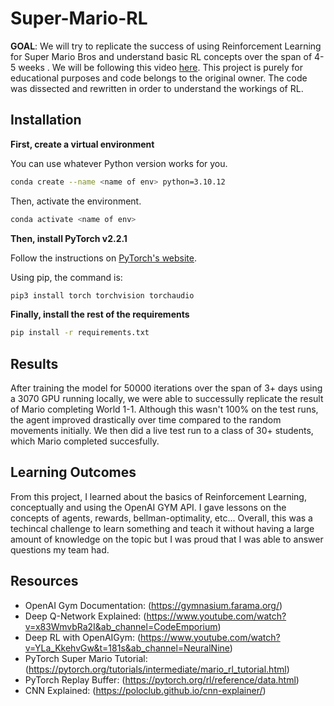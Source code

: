 # Super-Mario-RL

**GOAL**: We will try to replicate the success of using Reinforcement Learning for Super Mario Bros and understand basic RL concepts over the span of 4-5 weeks . We will be following this video [here](https://www.youtube.com/watch?v=_gmQZToTMac&t=1310s&ab_channel=SourishKundu). This project is purely for educational purposes and code belongs to the original owner. The code was dissected and rewritten in order to understand the workings of RL.

## Installation

**First, create a virtual environment**

You can use whatever Python version works for you. 

```bash
conda create --name <name of env> python=3.10.12 
```

Then, activate the environment.

```bash
conda activate <name of env>
```

**Then, install PyTorch v2.2.1**

Follow the instructions on [PyTorch's website](https://pytorch.org/get-started/locally/).

Using pip, the command is:

```bash
pip3 install torch torchvision torchaudio
```

**Finally, install the rest of the requirements**

```bash
pip install -r requirements.txt
```

## Results
After training the model for 50000 iterations over the span of 3+ days using a 3070 GPU running locally, we were able to successully replicate the result of Mario completing World 1-1. Although this wasn't 100% on the test runs, the agent improved drastically over time compared to the random movements initially. We then did a live test run to a class of 30+ students, which Mario completed succesfully.

## Learning Outcomes
From this project, I learned about the basics of Reinforcement Learning, conceptually and using the OpenAI GYM API. I gave lessons on the concepts of agents, rewards, bellman-optimality, etc... Overall, this was a techincal challenge to learn something and teach it without having a large amount of knowledge on the topic but I was proud that I was able to answer questions my team had. 

## Resources
- OpenAI Gym Documentation: (https://gymnasium.farama.org/)
- Deep Q-Network Explained: (https://www.youtube.com/watch?v=x83WmvbRa2I&ab_channel=CodeEmporium)
- Deep RL with OpenAIGym: (https://www.youtube.com/watch?v=YLa_KkehvGw&t=181s&ab_channel=NeuralNine)
- PyTorch Super Mario Tutorial: (https://pytorch.org/tutorials/intermediate/mario_rl_tutorial.html)
- PyTorch Replay Buffer: (https://pytorch.org/rl/reference/data.html)
- CNN Explained: (https://poloclub.github.io/cnn-explainer/)
  
